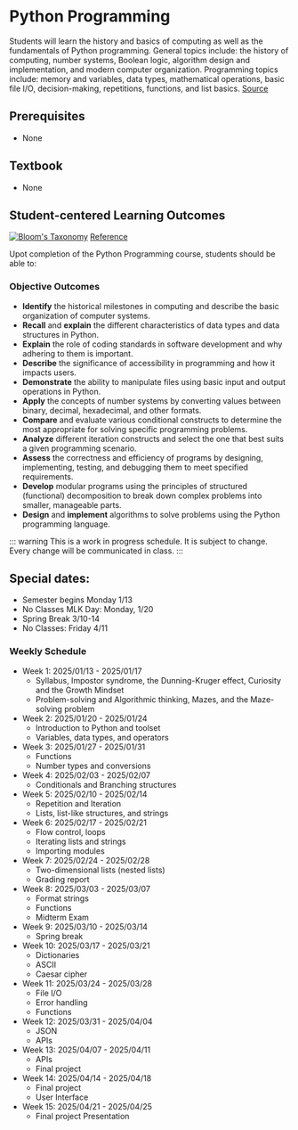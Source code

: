 # Python Programming

Students will learn the history and basics of computing as well as the fundamentals of Python programming. General
topics include: the history of computing, number systems, Boolean logic, algorithm design and implementation, and modern
computer organization. Programming topics include: memory and variables, data types, mathematical operations, basic file
I/O, decision-making, repetitions, functions, and list
basics. [Source](https://classlist.champlain.edu/show/course/number/CSI_160)

## Prerequisites

- None

## Textbook

- None

## Student-centered Learning Outcomes

[![Bloom's Taxonomy](https://cdn.vanderbilt.edu/vu-wp0/wp-content/uploads/sites/59/2019/03/27124326/Blooms-Taxonomy-650x366.jpg)](https://cft.vanderbilt.edu/guides-sub-pages/blooms-taxonomy/)
[Reference](https://cft.vanderbilt.edu/guides-sub-pages/blooms-taxonomy/)

Upot completion of the Python Programming course, students should be able to:

### Objective Outcomes

- **Identify** the historical milestones in computing and describe the basic organization of computer systems.
- **Recall** and **explain** the different characteristics of data types and data structures in Python.
- **Explain** the role of coding standards in software development and why adhering to them is important.
- **Describe** the significance of accessibility in programming and how it impacts users.
- **Demonstrate** the ability to manipulate files using basic input and output operations in Python.
- **Apply** the concepts of number systems by converting values between binary, decimal, hexadecimal, and other formats.
- **Compare** and evaluate various conditional constructs to determine the most appropriate for solving specific
  programming problems.
- **Analyze** different iteration constructs and select the one that best suits a given programming scenario.
- **Assess** the correctness and efficiency of programs by designing, implementing, testing, and debugging them to meet
  specified requirements.
- **Develop** modular programs using the principles of structured (functional) decomposition to break down complex
  problems into smaller, manageable parts.
- **Design** and **implement** algorithms to solve problems using the Python programming language.

::: warning
This is a work in progress schedule. It is subject to change. Every change will be communicated in class.
:::

## Special dates:

- Semester begins Monday 1/13
- No Classes MLK Day: Monday, 1/20
- Spring Break 3/10-14
- No Classes: Friday 4/11

### Weekly Schedule

- Week 1: 2025/01/13 - 2025/01/17
    - Syllabus, Impostor syndrome, the Dunning-Kruger effect, Curiosity and the Growth Mindset
    - Problem-solving and Algorithmic thinking, Mazes, and the Maze-solving problem
- Week 2: 2025/01/20 - 2025/01/24
    - Introduction to Python and toolset
    - Variables, data types, and operators
- Week 3: 2025/01/27 - 2025/01/31
    - Functions
    - Number types and conversions
- Week 4: 2025/02/03 - 2025/02/07
    - Conditionals and Branching structures
- Week 5: 2025/02/10 - 2025/02/14
    - Repetition and Iteration
    - Lists, list-like structures, and strings
- Week 6: 2025/02/17 - 2025/02/21
    - Flow control, loops
    - Iterating lists and strings
    - Importing modules
- Week 7: 2025/02/24 - 2025/02/28
    - Two-dimensional lists (nested lists)
    - Grading report
- Week 8: 2025/03/03 - 2025/03/07
    - Format strings
    - Functions
    - Midterm Exam
- Week 9: 2025/03/10 - 2025/03/14
    - Spring break
- Week 10: 2025/03/17 - 2025/03/21
    - Dictionaries
    - ASCII
    - Caesar cipher
- Week 11: 2025/03/24 - 2025/03/28
    - File I/O
    - Error handling
    - Functions
- Week 12: 2025/03/31 - 2025/04/04
    - JSON
    - APIs
- Week 13: 2025/04/07 - 2025/04/11
    - APIs
    - Final project
- Week 14: 2025/04/14 - 2025/04/18
    - Final project
    - User Interface
- Week 15: 2025/04/21 - 2025/04/25
    - Final project Presentation